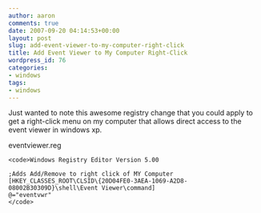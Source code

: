 ```yaml
---
author: aaron
comments: true
date: 2007-09-20 04:14:53+00:00
layout: post
slug: add-event-viewer-to-my-computer-right-click
title: Add Event Viewer to My Computer Right-Click
wordpress_id: 76
categories:
- windows
tags:
- windows
---
```


Just wanted to note this awesome registry change that you could apply to get a right-click menu on my computer that allows direct access to the event viewer in windows xp.

eventviewer.reg

    
    <code>Windows Registry Editor Version 5.00
    
    ;Adds Add/Remove to right click of MY Computer
    [HKEY_CLASSES_ROOT\CLSID\{20D04FE0-3AEA-1069-A2D8-08002B30309D}\shell\Event Viewer\command]
    @="eventvwr"
    </code>
